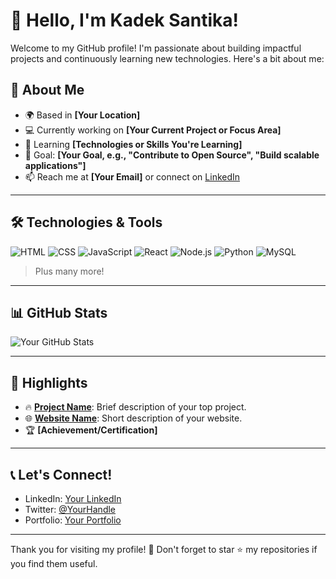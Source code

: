 # 👋 Hello, I'm Kadek Santika!

Welcome to my GitHub profile! I'm passionate about building impactful projects and continuously learning new technologies. Here's a bit about me:

## 🚀 About Me
- 🌍 Based in **[Your Location]**
- 💻 Currently working on **[Your Current Project or Focus Area]**
- 🌱 Learning **[Technologies or Skills You're Learning]**
- 🎯 Goal: **[Your Goal, e.g., "Contribute to Open Source", "Build scalable applications"]**
- 📫 Reach me at **[Your Email]** or connect on [LinkedIn](https://www.linkedin.com/in/yourusername/)

---

## 🛠️ Technologies & Tools
![HTML](https://img.shields.io/badge/-HTML-000?&logo=html5)
![CSS](https://img.shields.io/badge/-CSS-000?&logo=css3&logoColor=1572B6)
![JavaScript](https://img.shields.io/badge/-JavaScript-000?&logo=javascript)
![React](https://img.shields.io/badge/-React-000?&logo=react)
![Node.js](https://img.shields.io/badge/-Node.js-000?&logo=node.js)
![Python](https://img.shields.io/badge/-Python-000?&logo=python)
![MySQL](https://img.shields.io/badge/-MySQL-000?&logo=mysql)

> Plus many more!

---

## 📊 GitHub Stats
![Your GitHub Stats](https://github-readme-stats.vercel.app/api?username=kadeksantika&show_icons=true&theme=radical)

---

## 🌟 Highlights
- 🔥 **[Project Name](https://github.com/yourusername/yourproject)**: Brief description of your top project.
- 🌐 **[Website Name](https://yourwebsite.com)**: Short description of your website.
- 🏆 **[Achievement/Certification]**

---

## 📞 Let's Connect!
- LinkedIn: [Your LinkedIn](https://www.linkedin.com/in/yourusername/)
- Twitter: [@YourHandle](https://twitter.com/yourhandle)
- Portfolio: [Your Portfolio](https://yourportfolio.com)

---

Thank you for visiting my profile! 🌟 Don't forget to star ⭐️ my repositories if you find them useful.
